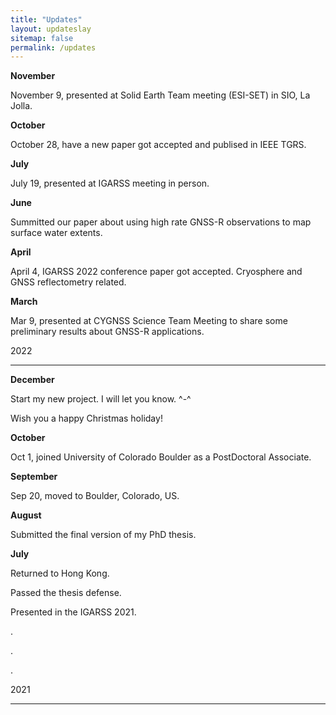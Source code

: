 ```yaml
---
title: "Updates"
layout: updateslay
sitemap: false
permalink: /updates
---
```

**November**

November 9, presented at Solid Earth Team meeting (ESI-SET) in SIO, La Jolla. 

**October**

October 28, have a new paper got accepted and publised in IEEE TGRS. 

**July**

July 19, presented at IGARSS meeting in person. 

**June**

Summitted our paper about using high rate GNSS-R observations to map surface water extents.

**April**

April 4, IGARSS 2022 conference paper got accepted. Cryosphere and GNSS reflectometry related.

**March**

Mar 9, presented at CYGNSS Science Team Meeting to share some preliminary results about GNSS-R applications.

2022 

---

**December**

Start my new project. I will let you know. ^-^ 

Wish you a happy Christmas holiday!

**October**

Oct 1, joined University of Colorado Boulder as a PostDoctoral Associate.

**September**

Sep 20, moved to Boulder, Colorado, US.

**August**

Submitted the final version of my PhD thesis. 

**July**

Returned to Hong Kong.

Passed the thesis defense.

Presented in the IGARSS 2021.

.

.

.

2021

---

